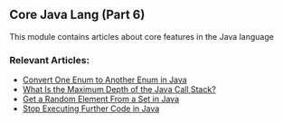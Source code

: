 ## Core Java Lang (Part 6)

This module contains articles about core features in the Java language

### Relevant Articles:

- [Convert One Enum to Another Enum in Java](https://www.baeldung.com/java-convert-enums)
- [What Is the Maximum Depth of the Java Call Stack?](https://www.baeldung.com/java-call-stack-max-depth)
- [Get a Random Element From a Set in Java](https://www.baeldung.com/java-set-draw-sample)
- [Stop Executing Further Code in Java](https://www.baeldung.com/java-stop-running-code)
